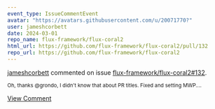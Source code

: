 ```yaml
---
event_type: IssueCommentEvent
avatar: "https://avatars.githubusercontent.com/u/20071770?"
user: jameshcorbett
date: 2024-03-01
repo_name: flux-framework/flux-coral2
html_url: https://github.com/flux-framework/flux-coral2/pull/132
repo_url: https://github.com/flux-framework/flux-coral2
---
```


<a href='https://github.com/jameshcorbett' target='_blank'>jameshcorbett</a> commented on issue <a href='https://github.com/flux-framework/flux-coral2/pull/132' target='_blank'>flux-framework/flux-coral2#132</a>.

<small>Oh, thanks @grondo, I didn't know that about PR titles. Fixed and setting MWP....</small>

<a href='https://github.com/flux-framework/flux-coral2/pull/132' target='_blank'>View Comment</a>